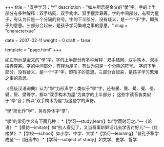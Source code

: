+++
title = "汉字学习：学"
description = "如左所示是金文的“學”字。字的上半部分有多种解释：双手结网、双手构木、双手摆弄算筹。字的中间部分，有释为屋子，有认为只是一个分隔的符号。字的下半部分，没有疑义，是一个“子”字，即孩子的意思。三部分合起来，是孩子学习繁难之事的意思。"
slug = "characterxue"

date = 2007-02-11
weight = 0
draft = false

template = "page.html"
+++

如左所示是金文的“學”字。字的上半部分有多种解释：双手结网、双手构木、双手摆弄算筹。字的中间部分，有释为屋子，有认为只是一个分隔的符号。
字的下半部分，没有疑义，是一个“子”字，即孩子的意思。三部分合起来，是孩子学习繁难之事的意思。

《高级汉语词典》认为“學”为形声字；类似于“學”字，还有嚳、鷽、觷、覺、嶨、礐、䮸、澩等字，都以“双手构木为屋”为其字的上半部分；
这些字读音皆类似于“學”音；所以“双手构木为屋”为这些字的声符。

“學”简化作“学”，另有异体字“斈”。

“學”的常见字义有下面几种：
*【学习—study;learn】如“学而时习之。”—《论语》
*【模仿—imitate】如“别人看见了，又当奇事新鲜话儿去学舌讨好儿”—《红楼梦》
*【学校—school】如小学、中学、大学
*【学问—learning】“昔孔子积学成圣”—《旧唐书》
*【学科—subject of study】如文学、史学、哲学
